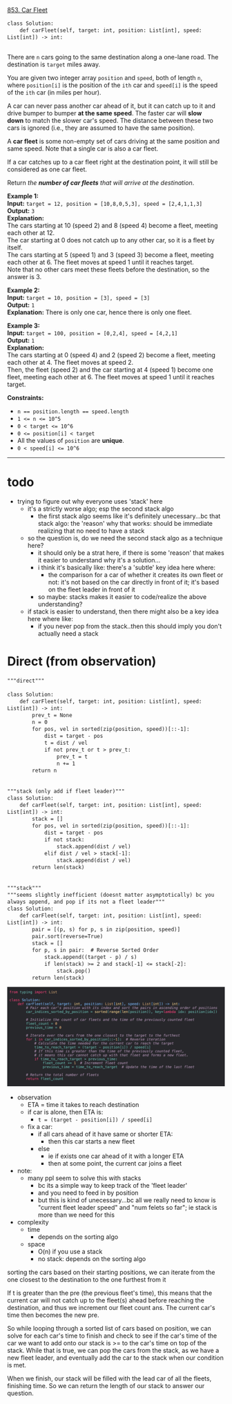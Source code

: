 [853. Car Fleet](https://leetcode.com/problems/car-fleet/)

```
class Solution:
    def carFleet(self, target: int, position: List[int], speed: List[int]) -> int:
        
```

There are `n` cars going to the same destination along a one-lane road. The destination is `target` miles away.

You are given two integer array `position` and `speed`, both of length `n`, where `position[i]` is the position of the `ith` car and `speed[i]` is the speed of the `ith` car (in miles per hour).

A car can never pass another car ahead of it, but it can catch up to it and drive bumper to bumper **at the same speed**. The faster car will **slow down** to match the slower car's speed. The distance between these two cars is ignored (i.e., they are assumed to have the same position).

A **car fleet** is some non-empty set of cars driving at the same position and same speed. Note that a single car is also a car fleet.

If a car catches up to a car fleet right at the destination point, it will still be considered as one car fleet.

Return _the **number of car fleets** that will arrive at the destination_.

**Example 1:**  
**Input:** `target = 12, position = [10,8,0,5,3], speed = [2,4,1,1,3]`  
**Output:** `3`  
**Explanation:**  
The cars starting at 10 (speed 2) and 8 (speed 4) become a fleet, meeting each other at 12.  
The car starting at 0 does not catch up to any other car, so it is a fleet by itself.  
The cars starting at 5 (speed 1) and 3 (speed 3) become a fleet, meeting each other at 6. The fleet moves at speed 1 until it reaches target.  
Note that no other cars meet these fleets before the destination, so the answer is 3.  

**Example 2:**  
**Input:** `target = 10, position = [3], speed = [3]`  
**Output:** `1`  
**Explanation:** There is only one car, hence there is only one fleet.  

**Example 3:**  
**Input:** `target = 100, position = [0,2,4], speed = [4,2,1]`  
**Output:** `1`  
**Explanation:**  
The cars starting at 0 (speed 4) and 2 (speed 2) become a fleet, meeting each other at 4. The fleet moves at speed 2.  
Then, the fleet (speed 2) and the car starting at 4 (speed 1) become one fleet, meeting each other at 6. The fleet moves at speed 1 until it reaches target.  

**Constraints:**
- `n == position.length == speed.length`
- `1 <= n <= 10^5`
- `0 < target <= 10^6`
- `0 <= position[i] < target`
- All the values of `position` are **unique**.
- `0 < speed[i] <= 10^6`

---


# todo
- trying to figure out why everyone uses 'stack' here
	- it's a strictly worse algo; esp the second stack algo
		- the first stack algo seems like it's definitely unecessary...bc that stack algo: the 'reason' why that works: should be immediate realizing that no need to have a stack
	- so the question is, do we need the second stack algo as a technique here?
		- it should only be a strat here, if there is some 'reason' that makes it easier to understand why it's a solution...
		- i think it's basically like: there's a 'subtle' key idea here where:
			- the comparison for a car of whether it creates its own fleet or not: it's not based on the car directly in front of it; it's based on the fleet leader in front of it
		- so maybe: stacks makes it easier to code/realize the above understanding?
	- if stack is easier to understand, then there might also be a key idea here where like:
		- if you never pop from the stack..then this should imply you don't actually need a stack




# Direct (from observation)


```
"""direct"""

class Solution:
    def carFleet(self, target: int, position: List[int], speed: List[int]) -> int:
        prev_t = None
        n = 0
        for pos, vel in sorted(zip(position, speed))[::-1]:
            dist = target - pos
            t = dist / vel
            if not prev_t or t > prev_t:
                prev_t = t
                n += 1
        return n


"""stack (only add if fleet leader)"""
class Solution:
    def carFleet(self, target: int, position: List[int], speed: List[int]) -> int:
        stack = []
        for pos, vel in sorted(zip(position, speed))[::-1]:
            dist = target - pos
            if not stack:
                stack.append(dist / vel)
            elif dist / vel > stack[-1]:
                stack.append(dist / vel)
        return len(stack)


"""stack"""
"""seems slightly inefficient (doesnt matter asymptotically) bc you always append, and pop if its not a fleet leader"""
class Solution:
    def carFleet(self, target: int, position: List[int], speed: List[int]) -> int:
        pair = [(p, s) for p, s in zip(position, speed)]
        pair.sort(reverse=True)
        stack = []
        for p, s in pair:  # Reverse Sorted Order
            stack.append((target - p) / s)
            if len(stack) >= 2 and stack[-1] <= stack[-2]:
                stack.pop()
        return len(stack)
```

![](../!assets/attachments/Pasted%20image%2020240309183655.png)


- observation
	- ETA = time it takes to reach destination
	- if car is alone, then ETA is:
		- `t = (target - position[i]) / speed[i]`
	- fix a car:
		- if all cars ahead of it have same or shorter ETA:
			- then this car starts a new fleet
		- else
			- ie if exists one car ahead of it with a longer ETA
			- then at some point, the current car joins a fleet
- note:
	- many ppl seem to solve this with stacks
		- bc its a simple way to keep track of the 'fleet leader'
		- and you need to feed in by position
		- but this is kind of unecessary...bc all we really need to know is "current fleet leader speed" and "num felets so far"; ie stack is more than we need for this
- complexity
	- time
		- depends on the sorting algo
	- space
		- O(n) if you use a stack
		- no stack: depends on the sorting algo






sorting the cars based on their starting positions, we can iterate from the one closest to the destination to the one furthest from it

If t is greater than the pre (the previous fleet's time), this means that the current car will not catch up to the fleet(s) ahead before reaching the destination, and thus we increment our fleet count ans. The current car's time then becomes the new pre.




So while looping through a sorted list of cars based on position, we can solve for each car's time to finish and check to see if the car's time of the car we want to add onto our stack is >= to the car's time on top of the stack. While that is true, we can pop the cars from the stack, as we have a new fleet leader, and eventually add the car to the stack when our condition is met.

When we finish, our stack will be filled with the lead car of all the fleets, finishing time. So we can return the length of our stack to answer our question.